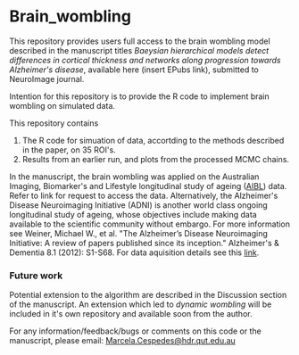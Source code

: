 # Brain_wombling
This repository provides users full access to the brain wombling model described in the manuscript titles *Baeysian hierarchical models detect differences in cortical thickness and networks along progression towards Alzheimer's disease*, available here (insert EPubs link), submitted to NeuroImage journal.

Intention for this repository is to provide the R code to implement brain wombling on simulated data.

This repository contains 
1. The R code for simuation of data, accortding to the methods described in the paper, on 35 ROI's.
2. Results from an earlier run, and plots from the processed MCMC chains.

In the manuscript, the brain wombling was applied on the Australian Imaging, Biomarker's and Lifestyle longitudinal study of ageing ([AIBL](https://aibl.csiro.au/research/support/)) data. Refer to link for request to access the data. Alternatively, the Alzheimer's Disease Neuroimaging Initiative (ADNI) is another world class ongoing longitudinal study of ageing, whose objectives include making data available to the scientific community without embargo. For more information see Weiner, Michael W., et al. "The Alzheimer’s Disease Neuroimaging Initiative: A review of papers published since its inception." Alzheimer's & Dementia 8.1 (2012): S1-S68. For data aquisition details see this [link](http://adni.loni.usc.edu/).

### Future work
Potential extension to the algorithm are described in the Discussion section of the manuscript. 
An extension which led to *dynamic wombling* will be included in it's own repository and available soon from the author.

For any information/feedback/bugs or comments on this code or the manuscript, please email:
Marcela.Cespedes@hdr.qut.edu.au
 
